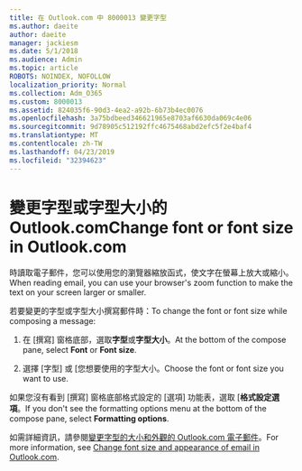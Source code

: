 ```yaml
---
title: 在 Outlook.com 中 8000013 變更字型
ms.author: daeite
author: daeite
manager: jackiesm
ms.date: 5/1/2018
ms.audience: Admin
ms.topic: article
ROBOTS: NOINDEX, NOFOLLOW
localization_priority: Normal
ms.collection: Adm_O365
ms.custom: 8000013
ms.assetid: 824035f6-90d3-4ea2-a92b-6b73b4ec0076
ms.openlocfilehash: 3a75bdbeed346621965e8703af6630da069c4e06
ms.sourcegitcommit: 9d78905c512192ffc4675468abd2efc5f2e4baf4
ms.translationtype: MT
ms.contentlocale: zh-TW
ms.lasthandoff: 04/23/2019
ms.locfileid: "32394623"
---
```

# <a name="change-font-or-font-size-in-outlookcom"></a><span data-ttu-id="4788d-102">變更字型或字型大小的 Outlook.com</span><span class="sxs-lookup"><span data-stu-id="4788d-102">Change font or font size in Outlook.com</span></span>

<span data-ttu-id="4788d-103">時讀取電子郵件，您可以使用您的瀏覽器縮放函式，使文字在螢幕上放大或縮小。</span><span class="sxs-lookup"><span data-stu-id="4788d-103">When reading email, you can use your browser's zoom function to make the text on your screen larger or smaller.</span></span>
  
<span data-ttu-id="4788d-104">若要變更的字型或字型大小撰寫郵件時：</span><span class="sxs-lookup"><span data-stu-id="4788d-104">To change the font or font size while composing a message:</span></span>
  
1. <span data-ttu-id="4788d-105">在 [撰寫] 窗格底部，選取**字型**或**字型大小**。</span><span class="sxs-lookup"><span data-stu-id="4788d-105">At the bottom of the compose pane, select **Font** or **Font size**.</span></span>
    
2. <span data-ttu-id="4788d-106">選擇 [字型] 或 [您想要使用的字型大小。</span><span class="sxs-lookup"><span data-stu-id="4788d-106">Choose the font or font size you want to use.</span></span>
    
<span data-ttu-id="4788d-107">如果您沒有看到 [撰寫] 窗格底部格式設定的 [選項] 功能表，選取 [**格式設定選項**。</span><span class="sxs-lookup"><span data-stu-id="4788d-107">If you don't see the formatting options menu at the bottom of the compose pane, select **Formatting options**.</span></span>
  
<span data-ttu-id="4788d-108">如需詳細資訊，請參閱[變更字型的大小和外觀的 Outlook.com 電子郵件](https://go.microsoft.com/fwlink/p/?linkid=873130)。</span><span class="sxs-lookup"><span data-stu-id="4788d-108">For more information, see [Change font size and appearance of email in Outlook.com](https://go.microsoft.com/fwlink/p/?linkid=873130).</span></span>
  

